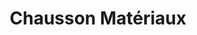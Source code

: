 ---
title: "Chausson Matériaux"
url: /montceau-les-mines/chausson-materiaux/
shop: à faire soi-même
---